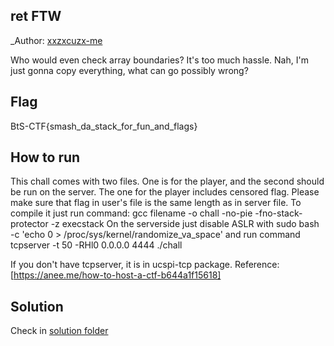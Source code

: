 ## ret FTW

_Author: [xxzxcuzx-me](https://github.com/xxzxcuzx-me)

Who would even check array boundaries? It's too much hassle. Nah, I'm just gonna copy everything, what can go possibly wrong?

## Flag

BtS-CTF{smash_da_stack_for_fun_and_flags}

## How to run

This chall comes with two files. One is for the player, and the second should be run on the server. The one for the player includes censored flag. Please make sure that flag in user's file is the same length as in server file.
To compile it just run command: 
gcc filename -o chall -no-pie -fno-stack-protector -z execstack
On the serverside just disable ASLR with 
sudo bash -c 'echo 0 > /proc/sys/kernel/randomize_va_space'
and run command
tcpserver -t 50 -RHl0 0.0.0.0 4444 ./chall

If you don't have tcpserver, it is in ucspi-tcp package.
Reference: [https://anee.me/how-to-host-a-ctf-b644a1f15618]

## Solution

Check in [solution folder](./solution/README.md)
